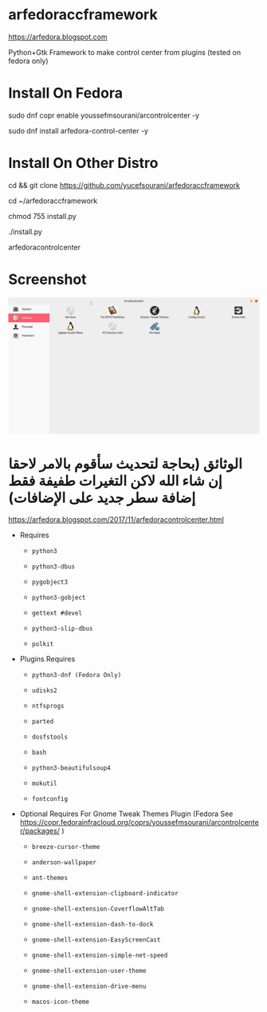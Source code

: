 # arfedoraccframework
https://arfedora.blogspot.com

Python+Gtk Framework to make control center from plugins (tested on fedora only)


# Install On Fedora
  
sudo dnf copr enable youssefmsourani/arcontrolcenter -y
  
sudo dnf install arfedora-control-center -y



# Install On Other Distro

cd && git clone https://github.com/yucefsourani/arfedoraccframework

cd ~/arfedoraccframework

chmod 755 install.py

./install.py

arfedoracontrolcenter



# Screenshot

![Alt text](https://raw.githubusercontent.com/yucefsourani/arfedoraccframework/master/Screenshot%20from%202017-12-14%2003-38-16.jpg "Screenshot")
  
# الوثائق (بحاجة لتحديث سأقوم بالامر لاحقا إن شاء الله لاكن التغيرات طفيفة فقط إضافة سطر جديد على الإضافات)
https://arfedora.blogspot.com/2017/11/arfedoracontrolcenter.html





* Requires

  * ``` python3 ```
  
  * ``` python3-dbus ```
  
  * ``` pygobject3 ```
 
  * ``` python3-gobject ```
  
  * ``` gettext #devel ```
  
  * ``` python3-slip-dbus ```
  
  * ``` polkit ```
  
  
  
  
  
* Plugins Requires

  * ``` python3-dnf (Fedora Only) ```
  
  * ``` udisks2 ```
 
  * ``` ntfsprogs ```
  
  * ``` parted ```
    
  * ``` dosfstools ```
  
  * ``` bash ```
  
  * ``` python3-beautifulsoup4 ```

  * ``` mokutil ```

  * ``` fontconfig ```





* Optional Requires For Gnome Tweak Themes Plugin (Fedora See https://copr.fedorainfracloud.org/coprs/youssefmsourani/arcontrolcenter/packages/ )
  * ``` breeze-cursor-theme ```
  
  * ``` anderson-wallpaper ```
  
  * ``` ant-themes ```
  
  * ``` gnome-shell-extension-clipboard-indicator ```
  
  * ``` gnome-shell-extension-CoverflowAltTab ```
  
  * ``` gnome-shell-extension-dash-to-dock ```
    
  * ``` gnome-shell-extension-EasyScreenCast ```
      
  * ``` gnome-shell-extension-simple-net-speed ```
 
  * ``` gnome-shell-extension-user-theme ```

  * ``` gnome-shell-extension-drive-menu ```

  * ``` macos-icon-theme ```
  
  


